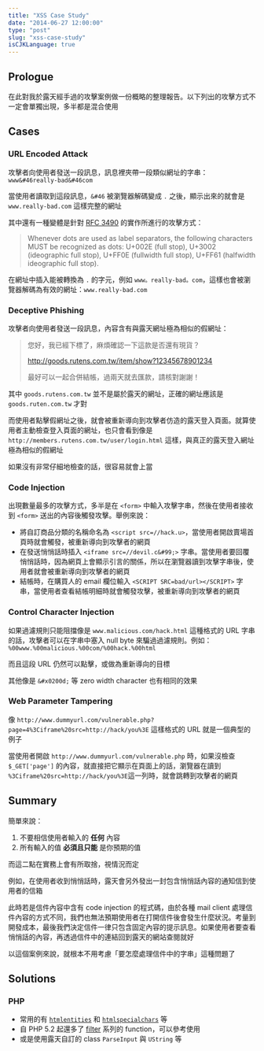 ```yaml
---
title: "XSS Case Study"
date: "2014-06-27 12:00:00"
type: "post"
slug: "xss-case-study"
isCJKLanguage: true
---
```


## Prologue

在此對我於露天經手過的攻擊案例做一份概略的整理報告。以下列出的攻擊方式不一定會單獨出現，多半都是混合使用

## Cases

### URL Encoded Attack

攻擊者向使用者發送一段訊息，訊息裡夾帶一段類似網址的字串：`www&#46really-bad&#46com`

當使用者讀取到這段訊息，`&#46` 被瀏覽器解碼變成 `.` 之後，顯示出來的就會是 `www.really-bad.com` 這樣完整的網址

其中還有一種變體是針對 [RFC 3490](https://www.ietf.org/rfc/rfc3490.txt) 的實作所進行的攻擊方式：

> Whenever dots are used as label separators, the following characters MUST be recognized as dots: U+002E (full stop), U+3002 (ideographic full stop), U+FF0E (fullwidth full stop), U+FF61 (halfwidth ideographic full stop).

在網址中插入能被轉換為 `.` 的字元，例如 `www。really-bad。com`，這樣也會被瀏覽器解碼為有效的網址：`www.really-bad.com`

### Deceptive Phishing

攻擊者向使用者發送一段訊息，內容含有與露天網址極為相似的假網址：

> 您好，我已經下標了，麻煩確認一下這款是否還有現貨？
>
> http://goods.rutens.com.tw/item/show?12345678901234
>
> 最好可以一起合併結帳，過兩天就去匯款，請核對謝謝！

其中 `goods.rutens.com.tw` 並不是屬於露天的網址，正確的網址應該是 `goods.ruten.com.tw` 才對

而使用者點擊假網址之後，就會被重新導向到攻擊者仿造的露天登入頁面。就算使用者主動檢查登入頁面的網址，也只會看到像是 `http://members.rutens.com.tw/user/login.html` 這樣，與真正的露天登入網址極為相似的假網址

如果沒有非常仔細地檢查的話，很容易就會上當

### Code Injection

出現數量最多的攻擊方式，多半是在 `<form>` 中輸入攻擊字串，然後在使用者接收到 `<form>` 送出的內容後觸發攻擊。舉例來說：

* 將自訂商品分類的名稱命名為 `<script src=//hack.u>`，當使用者開啟賣場首頁時就會觸發，被重新導向到攻擊者的網頁
* 在發送悄悄話時插入 `<iframe src=//devil.c&#99;>` 字串。當使用者要回覆悄悄話時，因為網頁上會顯示引言的關係，所以在瀏覽器讀到攻擊字串後，使用者就會被重新導向到攻擊者的網頁
* 結帳時，在購買人的 email 欄位輸入 `<SCRIPT SRC=bad/url></SCRIPT>` 字串，當使用者查看結帳明細時就會觸發攻擊，被重新導向到攻擊者的網頁

### Control Character Injection

如果過濾規則只能阻擋像是 `www.malicious.com/hack.html` 這種格式的 URL 字串的話，攻擊者可以在字串中塞入 null byte 來騙過過濾規則。例如：`%00www.%00malicious.%00com/%00hack.%00html`

而且這段 URL 仍然可以點擊，或做為重新導向的目標

其他像是 ‍`&#x0200d;` 等 zero width character 也有相同的效果

### Web Parameter Tampering

像 `http://www.dummyurl.com/vulnerable.php?page=4%3Ciframe%20src=http://hack/you%3E` 這樣格式的 URL 就是一個典型的例子

當使用者開啟 `http://www.dummyurl.com/vulnerable.php` 時，如果沒檢查 `$_GET['page']` 的內容，就直接把它顯示在頁面上的話，瀏覽器在讀到 `%3Ciframe%20src=http://hack/you%3E`這一列時，就會跳轉到攻擊者的網頁

## Summary

簡單來說：

1. 不要相信使用者輸入的 **任何** 內容
2. 所有輸入的值 **必須且只能** 是你預期的值

而這二點在實務上會有所取捨，視情況而定

例如，在使用者收到悄悄話時，露天會另外發出一封包含悄悄話內容的通知信到使用者的信箱

此時若是信件內容中含有 code injection 的程式碼，由於各種 mail client 處理信件內容的方式不同，我們也無法預期使用者在打開信件後會發生什麼狀況。考量到開發成本，最後我們決定信件一律只包含固定內容的提示訊息。如果使用者要查看悄悄話的內容，再透過信件中的連結回到露天的網站查閱就好

以這個案例來說，就根本不用考慮「要怎麼處理信件中的字串」這種問題了

## Solutions

### PHP

* 常用的有 [`htmlentities`](http://php.net/manual/en/function.htmlentities.php) 和 [`htmlspecialchars`](http://www.php.net/manual/en/function.htmlspecialchars.php) 等
* 自 PHP 5.2 起還多了 [filter](http://www.php.net/manual/en/book.filter.php) 系列的 function，可以參考使用
* 或是使用露天自訂的 class `ParseInput` 與 `UString` 等

